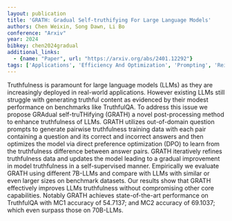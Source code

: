 ```yaml
---
layout: publication
title: 'GRATH: Gradual Self-truthifying For Large Language Models'
authors: Chen Weixin, Song Dawn, Li Bo
conference: "Arxiv"
year: 2024
bibkey: chen2024gradual
additional_links:
  - {name: "Paper", url: "https://arxiv.org/abs/2401.12292"}
tags: ['Applications', 'Efficiency And Optimization', 'Prompting', 'Reinforcement Learning', 'Training Techniques']
---
```

Truthfulness is paramount for large language models (LLMs) as they are increasingly deployed in real-world applications. However existing LLMs still struggle with generating truthful content as evidenced by their modest performance on benchmarks like TruthfulQA. To address this issue we propose GRAdual self-truTHifying (GRATH) a novel post-processing method to enhance truthfulness of LLMs. GRATH utilizes out-of-domain question prompts to generate pairwise truthfulness training data with each pair containing a question and its correct and incorrect answers and then optimizes the model via direct preference optimization (DPO) to learn from the truthfulness difference between answer pairs. GRATH iteratively refines truthfulness data and updates the model leading to a gradual improvement in model truthfulness in a self-supervised manner. Empirically we evaluate GRATH using different 7B-LLMs and compare with LLMs with similar or even larger sizes on benchmark datasets. Our results show that GRATH effectively improves LLMs truthfulness without compromising other core capabilities. Notably GRATH achieves state-of-the-art performance on TruthfulQA with MC1 accuracy of 54.7137; and MC2 accuracy of 69.1037; which even surpass those on 70B-LLMs.
